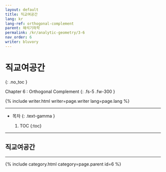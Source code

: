 ```yaml
---
layout: default
title: 직교여공간
lang: kr
lang-ref: orthogonal-complement
parent: 해석기하학
permalink: /kr/analytic-geometry/3-6
nav_order: 6
writer: bluvory
---
```


# 직교여공간
{: .no_toc }


Chapter 6 : Orthogonal Complement
{: .fs-5 .fw-300 }


{% include writer.html writer=page.writer lang=page.lang %}

---

- 목차
    {: .text-gamma }

    1. TOC
    {:toc}

---

## 직교여공간


---

{% include category.html category=page.parent id=6 %}
